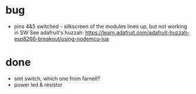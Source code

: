 # bug

* pins 4&5 switched - silkscreen of the modules lines up, but not working in SW
See adafruit's huzzah: https://learn.adafruit.com/adafruit-huzzah-esp8266-breakout/using-nodemcu-lua

# done
* smt switch, which one from farnell?
* power led & resistor
